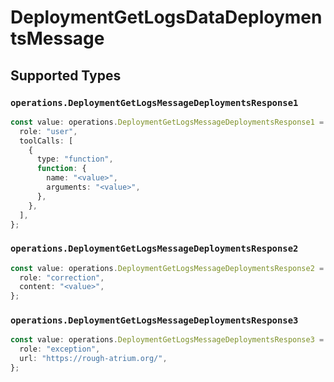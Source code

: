 # DeploymentGetLogsDataDeploymentsMessage


## Supported Types

### `operations.DeploymentGetLogsMessageDeploymentsResponse1`

```typescript
const value: operations.DeploymentGetLogsMessageDeploymentsResponse1 = {
  role: "user",
  toolCalls: [
    {
      type: "function",
      function: {
        name: "<value>",
        arguments: "<value>",
      },
    },
  ],
};
```

### `operations.DeploymentGetLogsMessageDeploymentsResponse2`

```typescript
const value: operations.DeploymentGetLogsMessageDeploymentsResponse2 = {
  role: "correction",
  content: "<value>",
};
```

### `operations.DeploymentGetLogsMessageDeploymentsResponse3`

```typescript
const value: operations.DeploymentGetLogsMessageDeploymentsResponse3 = {
  role: "exception",
  url: "https://rough-atrium.org/",
};
```

